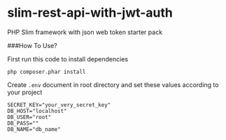 # slim-rest-api-with-jwt-auth
PHP Slim framework with json web token starter pack

###How To Use?

First run this code to install dependencies

```php composer.phar install```

Create ```.env``` document in root directory and set these values according to your project
```
SECRET_KEY="your_very_secret_key"
DB_HOST="localhost"
DB_USER="root"
DB_PASS=""
DB_NAME="db_name"
```





